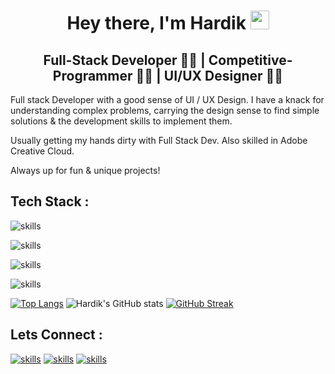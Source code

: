 <h1 align="center">Hey there, I'm Hardik <img src="./gif/Hi.gif" height="30px" width="30px"></h1>
<h2 align="center">Full-Stack Developer 👨‍💻 | Competitive-Programmer 👨‍💻 | UI/UX Designer 👨‍🎨</h2>

<p>
Full stack Developer with a good sense of UI / UX Design. I have a knack for understanding complex problems, carrying the design sense to find simple solutions & the development skills to implement them.

Usually getting my hands dirty with Full Stack Dev.
Also skilled in Adobe Creative Cloud.

Always up for fun & unique projects!

</p>

<h2>Tech Stack :</h2>

![skills](https://skillicons.dev/icons?i=cpp,js)

![skills](https://skillicons.dev/icons?i=react,html,css,bootstrap)

![skills](https://skillicons.dev/icons?i=nodejs,express,mongodb,mysql)

![skills](https://skillicons.dev/icons?i=vscode,git,xd,figma)

[![Top Langs](https://github-readme-stats.vercel.app/api/top-langs/?username=harryy0112&layout=compact&theme=synthwave&hide_border=true)](https://github.com/harryy0112/github-readme-stats) ![Hardik's GitHub stats](https://github-readme-stats.vercel.app/api?username=harryy0112&show_icons=true&theme=synthwave&hide_border=true) [![GitHub Streak](https://streak-stats.demolab.com/?user=harryy0112&theme=synthwave&hide_border=true)](https://git.io/streak-stats)

<h2>Lets Connect :</h2>

[![skills](https://skillicons.dev/icons?i=linkedin)](https://www.linkedin.com/in/harryy0112)
[![skills](https://skillicons.dev/icons?i=github)](https://github.com/harryy0112)
[![skills](https://skillicons.dev/icons?i=twitter)](https://twitter.com/ItsHardikkA)
